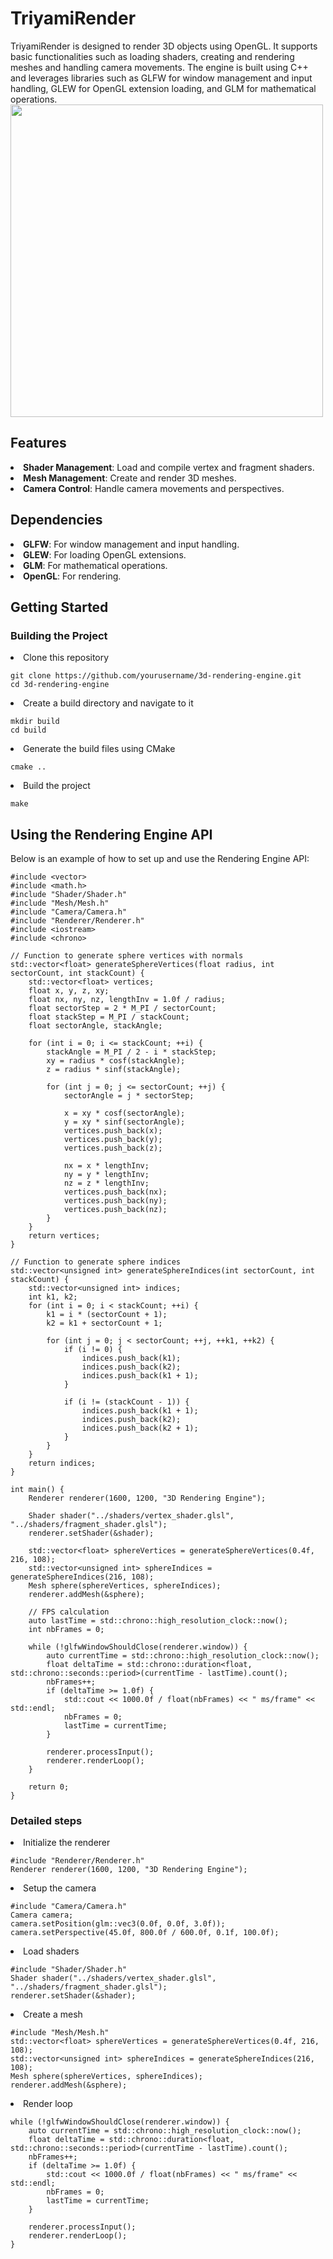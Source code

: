 # TriyamiRender
TriyamiRender is designed to render 3D objects using OpenGL. It supports basic functionalities such as loading shaders, creating and rendering meshes and handling camera movements. The engine is built using C++ and leverages libraries such as GLFW for window management and input handling, GLEW for OpenGL extension loading, and GLM for mathematical operations.
<br/>
<img src="https://github.com/user-attachments/assets/3a257278-1984-4bc0-9c4f-48eafb364f75" width=500/>
## Features
<li><b>Shader Management</b>: Load and compile vertex and fragment shaders.</li>
<li><b>Mesh Management</b>: Create and render 3D meshes.</li>
<li><b>Camera Control</b>: Handle camera movements and perspectives.</li>

## Dependencies
<li><b>GLFW</b>: For window management and input handling.</li>
<li><b>GLEW</b>: For loading OpenGL extensions.</li>
<li><b>GLM</b>: For mathematical operations.</li>
<li><b>OpenGL</b>: For rendering.</li>

## Getting Started
### Building the Project
<li>Clone this repository</li>

```
git clone https://github.com/yourusername/3d-rendering-engine.git
cd 3d-rendering-engine
```
<li>Create a build directory and navigate to it</li>

```
mkdir build
cd build
```
<li>Generate the build files using CMake</li>

```
cmake ..
```
<li>Build the project</li>

```
make
```
## Using the Rendering Engine API
Below is an example of how to set up and use the Rendering Engine API:
```
#include <vector>
#include <math.h>
#include "Shader/Shader.h"
#include "Mesh/Mesh.h"
#include "Camera/Camera.h"
#include "Renderer/Renderer.h"
#include <iostream>
#include <chrono>

// Function to generate sphere vertices with normals
std::vector<float> generateSphereVertices(float radius, int sectorCount, int stackCount) {
    std::vector<float> vertices;
    float x, y, z, xy;
    float nx, ny, nz, lengthInv = 1.0f / radius;
    float sectorStep = 2 * M_PI / sectorCount;
    float stackStep = M_PI / stackCount;
    float sectorAngle, stackAngle;

    for (int i = 0; i <= stackCount; ++i) {
        stackAngle = M_PI / 2 - i * stackStep;
        xy = radius * cosf(stackAngle);
        z = radius * sinf(stackAngle);

        for (int j = 0; j <= sectorCount; ++j) {
            sectorAngle = j * sectorStep;

            x = xy * cosf(sectorAngle);
            y = xy * sinf(sectorAngle);
            vertices.push_back(x);
            vertices.push_back(y);
            vertices.push_back(z);

            nx = x * lengthInv;
            ny = y * lengthInv;
            nz = z * lengthInv;
            vertices.push_back(nx);
            vertices.push_back(ny);
            vertices.push_back(nz);
        }
    }
    return vertices;
}

// Function to generate sphere indices
std::vector<unsigned int> generateSphereIndices(int sectorCount, int stackCount) {
    std::vector<unsigned int> indices;
    int k1, k2;
    for (int i = 0; i < stackCount; ++i) {
        k1 = i * (sectorCount + 1);
        k2 = k1 + sectorCount + 1;

        for (int j = 0; j < sectorCount; ++j, ++k1, ++k2) {
            if (i != 0) {
                indices.push_back(k1);
                indices.push_back(k2);
                indices.push_back(k1 + 1);
            }

            if (i != (stackCount - 1)) {
                indices.push_back(k1 + 1);
                indices.push_back(k2);
                indices.push_back(k2 + 1);
            }
        }
    }
    return indices;
}

int main() {
    Renderer renderer(1600, 1200, "3D Rendering Engine");

    Shader shader("../shaders/vertex_shader.glsl", "../shaders/fragment_shader.glsl");
    renderer.setShader(&shader);

    std::vector<float> sphereVertices = generateSphereVertices(0.4f, 216, 108);
    std::vector<unsigned int> sphereIndices = generateSphereIndices(216, 108);
    Mesh sphere(sphereVertices, sphereIndices);
    renderer.addMesh(&sphere);

    // FPS calculation
    auto lastTime = std::chrono::high_resolution_clock::now();
    int nbFrames = 0;

    while (!glfwWindowShouldClose(renderer.window)) {
        auto currentTime = std::chrono::high_resolution_clock::now();
        float deltaTime = std::chrono::duration<float, std::chrono::seconds::period>(currentTime - lastTime).count();
        nbFrames++;
        if (deltaTime >= 1.0f) {
            std::cout << 1000.0f / float(nbFrames) << " ms/frame" << std::endl;
            nbFrames = 0;
            lastTime = currentTime;
        }

        renderer.processInput();
        renderer.renderLoop();
    }

    return 0;
}
```
### Detailed steps
<li>Initialize the renderer</li>

```
#include "Renderer/Renderer.h"
Renderer renderer(1600, 1200, "3D Rendering Engine");
```
<li>Setup the camera</li>

```
#include "Camera/Camera.h"
Camera camera;
camera.setPosition(glm::vec3(0.0f, 0.0f, 3.0f));
camera.setPerspective(45.0f, 800.0f / 600.0f, 0.1f, 100.0f);
```
<li>Load shaders</li>

```
#include "Shader/Shader.h"
Shader shader("../shaders/vertex_shader.glsl", "../shaders/fragment_shader.glsl");
renderer.setShader(&shader);
```
<li>Create a mesh</li>

```
#include "Mesh/Mesh.h"
std::vector<float> sphereVertices = generateSphereVertices(0.4f, 216, 108);
std::vector<unsigned int> sphereIndices = generateSphereIndices(216, 108);
Mesh sphere(sphereVertices, sphereIndices);
renderer.addMesh(&sphere);
```
<li>Render loop</li>

```
while (!glfwWindowShouldClose(renderer.window)) {
    auto currentTime = std::chrono::high_resolution_clock::now();
    float deltaTime = std::chrono::duration<float, std::chrono::seconds::period>(currentTime - lastTime).count();
    nbFrames++;
    if (deltaTime >= 1.0f) {
        std::cout << 1000.0f / float(nbFrames) << " ms/frame" << std::endl;
        nbFrames = 0;
        lastTime = currentTime;
    }

    renderer.processInput();
    renderer.renderLoop();
}
```
